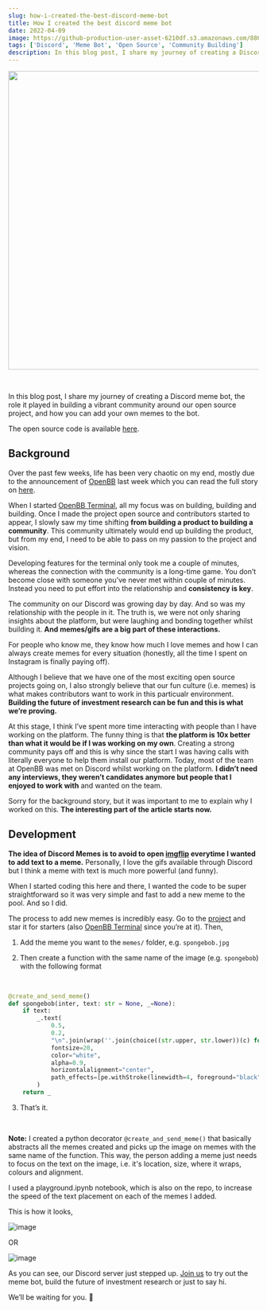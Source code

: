 ```yaml
---
slug: how-i-created-the-best-discord-meme-bot
title: How I created the best discord meme bot
date: 2022-04-09
image: https://github-production-user-asset-6210df.s3.amazonaws.com/88618738/280499097-f324321b-d438-4838-b0a0-e3155611538a.png
tags: ['Discord', 'Meme Bot', 'Open Source', 'Community Building']
description: In this blog post, I share my journey of creating a Discord meme bot, the role it played in building a vibrant community around our open source project, and how you can add your own memes to the bot.
---
```


<p align="center">
    <img width="600" src="https://github-production-user-asset-6210df.s3.amazonaws.com/88618738/280499097-f324321b-d438-4838-b0a0-e3155611538a.png"/>
</p>

<br />

In this blog post, I share my journey of creating a Discord meme bot, the role it played in building a vibrant community around our open source project, and how you can add your own memes to the bot.

The open source code is available [here](https://github.com/DidierRLopes/discord-memes).

<!-- truncate -->

<div style={{borderTop: '1px solid #21af90', margin: '1.5em 0'}} />

## Background

Over the past few weeks, life has been very chaotic on my end, mostly due to the announcement of [OpenBB](http://www.openbb.co/) last week which you can read the full story on [here](https://openbb.co/blog/gme-didnt-take-me-to-the-moon-but-gamestonk-terminal-did).

When I started [OpenBB Terminal](https://github.com/OpenBB-finance/OpenBBTerminal), all my focus was on building, building and building. Once I made the project open source and contributors started to appear, I slowly saw my time shifting **from building a product to building a community**. This community ultimately would end up building the product, but from my end, I need to be able to pass on my passion to the project and vision.

Developing features for the terminal only took me a couple of minutes, whereas the connection with the community is a long-time game. You don’t become close with someone you’ve never met within couple of minutes. Instead you need to put effort into the relationship and **consistency is key**.

The community on our Discord was growing day by day. And so was my relationship with the people in it. The truth is, we were not only sharing insights about the platform, but were laughing and bonding together whilst building it. **And memes/gifs are a big part of these interactions.**

For people who know me, they know how much I love memes and how I can always create memes for every situation (honestly, all the time I spent on Instagram is finally paying off).

Although I believe that we have one of the most exciting open source projects going on, I also strongly believe that our fun culture (i.e. memes) is what makes contributors want to work in this particualr environment. **Building the future of investment research can be fun and this is what we’re proving.**

At this stage, I think I’ve spent more time interacting with people than I have working on the platform. The funny thing is that **the platform is 10x better than what it would be if I was working on my own**. Creating a strong community pays off and this is why since the start I was having calls with literally everyone to help them install our platform. Today, most of the team at OpenBB was met on Discord whilst working on the platform. **I didn’t need any interviews, they weren’t candidates anymore but people that I enjoyed to work with** and wanted on the team.

Sorry for the background story, but it was important to me to explain why I worked on this. **The interesting part of the article starts now.**

## Development

**The idea of Discord Memes is to avoid to open [imgflip](https://imgflip.com/) everytime I wanted to add text to a meme.** Personally, I love the gifs available through Discord but I think a meme with text is much more powerful (and funny).

When I started coding this here and there, I wanted the code to be super straightforward so it was very simple and fast to add a new meme to the pool. And so I did.

The process to add new memes is incredibly easy. Go to the [project](https://github.com/DidierRLopes/discord-memes) and star it for starters (also [OpenBB Terminal](https://github.com/OpenBB-finance/OpenBBTerminal) since you’re at it). Then,

1. Add the meme you want to the `memes/` folder, e.g. `spongebob.jpg`

2. Then create a function with the same name of the image (e.g. `spongebob`) with the following format

<br />

```python
@create_and_send_meme()
def spongebob(inter, text: str = None, _=None):
    if text:
        _.text(
            0.5,
            0.2,
            "\n".join(wrap(''.join(choice((str.upper, str.lower))(c) for c in text), 40)),
            fontsize=20,
            color="white",
            alpha=0.9,
            horizontalalignment="center",
            path_effects=[pe.withStroke(linewidth=4, foreground="black")]
        )
    return _
```

3. That’s it.

<br />

**Note:** I created a python decorator `@create_and_send_meme()` that basically abstracts all the memes created and picks up the image on memes with the same name of the function. This way, the person adding a meme just needs to focus on the text on the image, i.e. it's location, size, where it wraps, colours and alignment.

I used a playground.ipynb notebook, which is also on the repo, to increase the speed of the text placement on each of the memes I added.

This is how it looks,

![image](https://github.com/Meg1211/my-website/assets/88618738/f6b1ea15-40f8-4ebc-bbf8-209b502f943d)

OR

![image](https://github.com/Meg1211/my-website/assets/88618738/f324321b-d438-4838-b0a0-e3155611538a)

As you can see, our Discord server just stepped up. [Join us](https://openbb.co/discord) to try out the meme bot, build the future of investment research or just to say hi.

We’ll be waiting for you. 🦋
